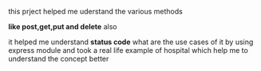 this prject helped me uderstand the various methods 

**like post,get,put and delete** also 

it helped me understand **status code** what are the use cases of it by using express module and took a real life example of hospital which help me to understand the concept better


